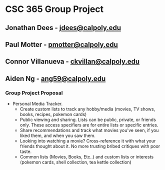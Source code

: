 # CSC 365 Group Project
## Jonathan Dees - jdees@calpoly.edu
## Paul Motter - pmotter@calpoly.edu
## Connor Villanueva - ckvillan@calpoly.edu
## Aiden Ng - ang59@calpoly.edu

### Group Project Proposal
- Personal Media Tracker.
  - Create custom lists to track any hobby/media (movies, TV shows, books, recipes, pokemon cards)
  - Public viewing and sharing. Lists can be public, private, or friends only. These access specifiers are for entire lists or specific entries.
  - Share recommendations and track what movies you've seen, if you liked them, and when you saw them.
  - Looking into watching a movie? Cross-reference it with what your friends thought about it. No more trusting bribed critiques with poor taste.
  - Common lists (Movies, Books, Etc..) and custom lists or interests (pokemon cards, shell collection, tea kettle collection)
